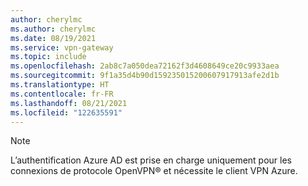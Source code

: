 ```yaml
---
author: cherylmc
ms.author: cherylmc
ms.date: 08/19/2021
ms.service: vpn-gateway
ms.topic: include
ms.openlocfilehash: 2ab8c7a050dea72162f3d4608649ce20c9933aea
ms.sourcegitcommit: 9f1a35d4b90d159235015200607917913afe2d1b
ms.translationtype: HT
ms.contentlocale: fr-FR
ms.lasthandoff: 08/21/2021
ms.locfileid: "122635591"
---
```

> [!NOTE]
>L’authentification Azure AD est prise en charge uniquement pour les connexions de protocole OpenVPN® et nécessite le client VPN Azure.
>
